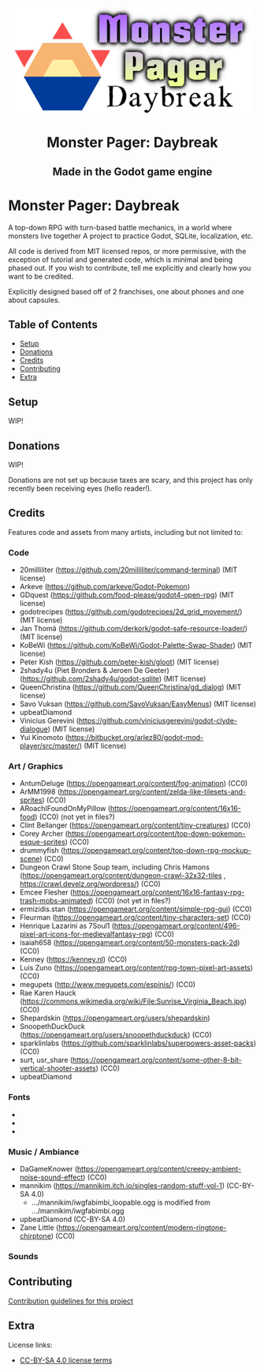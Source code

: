 <p align="center">
  <img alt="Monster Pager Daybreak Logo" src="https://github.com/upbeatDiamond/project-daybreak-gd4/blob/main/docs/MonsterPagerDaybreakLogoCropped.png?raw=true" />
  <h1 align="center">Monster Pager: Daybreak</h1>
  <h2 align="center">Made in the Godot game engine</h2>
  </p>
</p>



# Monster Pager: Daybreak

A top-down RPG with turn-based battle mechanics, in a world where monsters live together
A project to practice Godot, SQLite, localization, etc.

All code is derived from MIT licensed repos, or more permissive, with the 
exception of tutorial and generated code, which is minimal and being phased out.
If you wish to contribute, tell me explicitly and clearly how you want to be credited.

Explicitly designed based off of 2 franchises, one about phones and one about capsules.


## Table of Contents

- [Setup](#setup)
- [Donations](#donations)
- [Credits](#credits)
- [Contributing](#contributing)
- [Extra](#extra)


## Setup <a id="setup"></a>

WIP!

## Donations <a id="donations"></a>

WIP!

Donations are not set up because taxes are scary, 
and this project has only recently been receiving eyes (hello reader!).

## Credits <a id="credits"></a>

Features code and assets from many artists, including but not limited to:

### Code
- 20milliliter (https://github.com/20milliliter/command-terminal) (MIT license)
- Arkeve (https://github.com/arkeve/Godot-Pokemon)
- GDquest (https://github.com/food-please/godot4-open-rpg) (MIT license)
- godotrecipes (https://github.com/godotrecipes/2d_grid_movement/) (MIT license)
- Jan Thomä (https://github.com/derkork/godot-safe-resource-loader/) (MIT license)
- KoBeWi (https://github.com/KoBeWi/Godot-Palette-Swap-Shader) (MIT license)
- Peter Kish (https://github.com/peter-kish/gloot) (MIT license)
- 2shady4u (Piet Bronders & Jeroen De Geeter) (https://github.com/2shady4u/godot-sqlite) (MIT license)
- QueenChristina (https://github.com/QueenChristina/gd_dialog) (MIT license)
- Savo Vuksan (https://github.com/SavoVuksan/EasyMenus) (MIT license)
- upbeatDiamond
- Vinicius Gerevini (https://github.com/viniciusgerevini/godot-clyde-dialogue) (MIT license)
- Yui Kinomoto (https://bitbucket.org/arlez80/godot-mod-player/src/master/) (MIT license)


### Art / Graphics

- AntumDeluge (https://opengameart.org/content/fog-animation) (CC0)
- ArMM1998 (https://opengameart.org/content/zelda-like-tilesets-and-sprites) (CC0)
- ARoachIFoundOnMyPillow (https://opengameart.org/content/16x16-food) (CC0) (not yet in files?)
- Clint Bellanger (https://opengameart.org/content/tiny-creatures) (CC0)
- Corey Archer (https://opengameart.org/content/top-down-pokemon-esque-sprites) (CC0)
- drummyfish (https://opengameart.org/content/top-down-rpg-mockup-scene) (CC0)
- Dungeon Crawl Stone Soup team, including Chris Hamons (https://opengameart.org/content/dungeon-crawl-32x32-tiles , https://crawl.develz.org/wordpress/) (CC0)
- Emcee Flesher (https://opengameart.org/content/16x16-fantasy-rpg-trash-mobs-animated) (CC0) (not yet in files?)
- ermizidis.stan (https://opengameart.org/content/simple-rpg-gui) (CC0)
- Fleurman (https://opengameart.org/content/tiny-characters-set) (CC0)
- Henrique Lazarini as 7Soul1 (https://opengameart.org/content/496-pixel-art-icons-for-medievalfantasy-rpg) (CC0)
- isaiah658 (https://opengameart.org/content/50-monsters-pack-2d) (CC0)
- Kenney (https://kenney.nl) (CC0)
- Luis Zuno (https://opengameart.org/content/rpg-town-pixel-art-assets) (CC0)
- megupets (http://www.megupets.com/espinis/) (CC0)
- Rae Karen Hauck (https://commons.wikimedia.org/wiki/File:Sunrise_Virginia_Beach.jpg) (CC0)
- Shepardskin (https://opengameart.org/users/shepardskin)
- SnoopethDuckDuck (https://opengameart.org/users/snoopethduckduck) (CC0)
- sparklinlabs (https://github.com/sparklinlabs/superpowers-asset-packs) (CC0)
- surt, usr_share (https://opengameart.org/content/some-other-8-bit-vertical-shooter-assets) (CC0)
- upbeatDiamond

### Fonts

- 
- 
- 


### Music / Ambiance

- DaGameKnower (https://opengameart.org/content/creepy-ambient-noise-sound-effect) (CC0)
- mannikim (https://mannikim.itch.io/singles-random-stuff-vol-1) (CC-BY-SA 4.0)
	- .../mannikim/iwgfabimbi_loopable.ogg is modified from .../mannikim/iwgfabimbi.ogg
- upbeatDiamond (CC-BY-SA 4.0)
- Zane Little (https://opengameart.org/content/modern-ringtone-chirptone) (CC0)


### Sounds



## Contributing <a id="contributing"></a>

[Contribution guidelines for this project](docs/CONTRIBUTING.md)

## Extra <a id="extra"></a>

License links:
- [CC-BY-SA 4.0 license terms](https://creativecommons.org/licenses/by-sa/4.0/)
